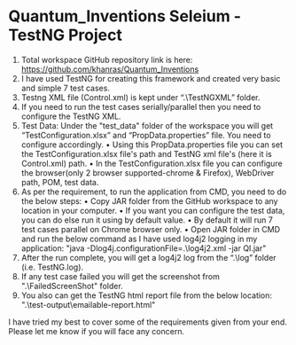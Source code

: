 # Quantum_Inventions Seleium - TestNG Project

1.	Total workspace GitHub repository link is here: 
https://github.com/khanras/Quantum_Inventions
2.	I have used TestNG for creating this framework and created very basic and simple 7 test cases. 	
3.	Testng XML file (Control.xml) is kept under “.\TestNGXML” folder.
4.	If you need to run the test cases serially/parallel then you need to configure the TestNG XML.
5.	Test Data: Under the "test_data" folder of the workspace you will get “TestConfiguration.xlsx” and “PropData.properties” file. You need to configure accordingly.
      •	Using this PropData.properties file you can set the TestConfiguration.xlsx file's path and TestNG xml file's (here it is Control.xml) path.
      •	In the TestConfiguration.xlsx file you can configure the browser(only 2 browser supported-chrome & Firefox), WebDriver path, POM, test data.	
6.	As per the requirement, to run the application from CMD, you need to do the below steps:
      •	Copy JAR folder from the GitHub workspace to any location in your computer.
      •	If you want you can configure the test data, you can do else run it using by default value.
      •	By default it will run 7 test cases parallel on Chrome browser only.
      •	Open JAR folder in CMD and run the below command as I have used log4j2 logging in my application:
        "java -Dlog4j.configurationFile=.\log4j2.xml -jar QI.jar"
7.	After the run complete, you will get a log4j2 log from the “.\log” folder (i.e. TestNG.log).
8.	If any test case failed you will get the screenshot from ".\FailedScreenShot" folder.
9.	You also can get the TestNG html report file from the below location:
".\test-output\emailable-report.html"

I have tried my best to cover some of the requirements given from your end.
Please let me know if you will face any concern.

